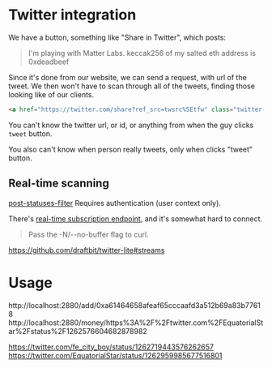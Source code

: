 # Twitter integration

We have a button, something like "Share in Twitter", which posts:

> I'm playing with Matter Labs. keccak256 of my salted eth address is 0xdeadbeef

Since it's done from our website, we can send a request, with url of the tweet.
We then won't have to scan through all of the tweets, finding those looking like of our clients.

```html
<a href="https://twitter.com/share?ref_src=twsrc%5Etfw" class="twitter-share-button" data-text="I&#39;m playing with Matter Labs. keccak256 of my salted eth address is 0xdeadbeef" data-lang="en" data-show-count="false">Tweet</a><script async src="https://platform.twitter.com/widgets.js" charset="utf-8"></script>
```

You can't know the twitter url, or id, or anything from when the guy clicks `tweet` button.

You also can't know when person really tweets, only when clicks "tweet" button.


## Real-time scanning

[post-statuses-filter](https://developer.twitter.com/en/docs/tweets/filter-realtime/api-reference/post-statuses-filter) Requires authentication (user context only).

There's [real-time subscription endpoint](https://developer.twitter.com/en/docs/tweets/filter-realtime/guides/connecting), and it's somewhat hard to connect.

> Pass the -N/--no-buffer flag to curl.

https://github.com/draftbit/twitter-lite#streams


# Usage

http://localhost:2880/add/0xa61464658afeaf65cccaafd3a512b69a83b77618
http://localhost:2880/money/https%3A%2F%2Ftwitter.com%2FEquatorialStar%2Fstatus%2F1262576604682878982

https://twitter.com/fe_city_boy/status/1262719443576262657
https://twitter.com/EquatorialStar/status/1262959985677516801
